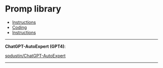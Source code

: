 # Promp library

- [Instructions](instructions.md)
- [Coding](coding.md)
- [Instructions](instructions.md)

---

**ChatGPT-AutoExpert (GPT4)**:

[spdustin/ChatGPT-AutoExpert](https://github.com/spdustin/ChatGPT-AutoExpert)

---
